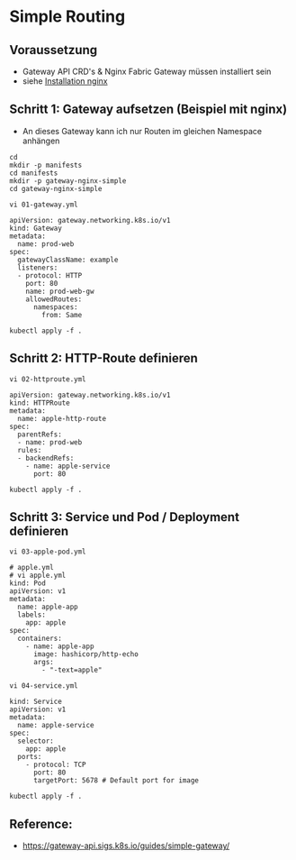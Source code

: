 # Simple Routing 

## Voraussetzung
  * Gateway API CRD's & Nginx Fabric Gateway müssen installiert sein
  * siehe [Installation nginx](/gateway-api/installation/nginx.md)

## Schritt 1: Gateway aufsetzen (Beispiel mit nginx) 

  * An dieses Gateway kann ich nur Routen im gleichen Namespace anhängen

```
cd
mkdir -p manifests
cd manifests
mkdir -p gateway-nginx-simple 
cd gateway-nginx-simple
```

```
vi 01-gateway.yml
```

```
apiVersion: gateway.networking.k8s.io/v1
kind: Gateway
metadata:
  name: prod-web
spec:
  gatewayClassName: example
  listeners:
  - protocol: HTTP
    port: 80
    name: prod-web-gw
    allowedRoutes:
      namespaces:
        from: Same
```

```
kubectl apply -f .
```

## Schritt 2: HTTP-Route definieren 

```
vi 02-httproute.yml
```

```
apiVersion: gateway.networking.k8s.io/v1
kind: HTTPRoute
metadata:
  name: apple-http-route
spec:
  parentRefs:
  - name: prod-web
  rules:
  - backendRefs:
    - name: apple-service
      port: 80

```

```
kubectl apply -f .
```

## Schritt 3: Service und Pod / Deployment definieren 

```
vi 03-apple-pod.yml
```

```
# apple.yml 
# vi apple.yml 
kind: Pod
apiVersion: v1
metadata:
  name: apple-app
  labels:
    app: apple
spec:
  containers:
    - name: apple-app
      image: hashicorp/http-echo
      args:
        - "-text=apple"
```

```
vi 04-service.yml
```

```
kind: Service
apiVersion: v1
metadata:
  name: apple-service
spec:
  selector:
    app: apple
  ports:
    - protocol: TCP
      port: 80
      targetPort: 5678 # Default port for image
```

```
kubectl apply -f .
```

## Reference:

  * https://gateway-api.sigs.k8s.io/guides/simple-gateway/

